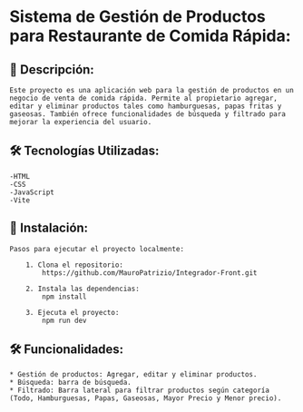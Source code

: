 # Sistema de Gestión de Productos para Restaurante de Comida Rápida:

## 📜 Descripción:

    Este proyecto es una aplicación web para la gestión de productos en un negocio de venta de comida rápida. Permite al propietario agregar, editar y eliminar productos tales como hamburguesas, papas fritas y gaseosas. También ofrece funcionalidades de búsqueda y filtrado para mejorar la experiencia del usuario.

## 🛠️ Tecnologías Utilizadas:

    -HTML
    -CSS
    -JavaScript
    -Vite

## 🚀 Instalación:

    Pasos para ejecutar el proyecto localmente:

        1. Clona el repositorio:
            https://github.com/MauroPatrizio/Integrador-Front.git

        2. Instala las dependencias:
            npm install

        3. Ejecuta el proyecto:
            npm run dev

## 🛠️ Funcionalidades:

    * Gestión de productos: Agregar, editar y eliminar productos.
    * Búsqueda: barra de búsqueda.
    * Filtrado: Barra lateral para filtrar productos según categoría (Todo, Hamburguesas, Papas, Gaseosas, Mayor Precio y Menor precio).
